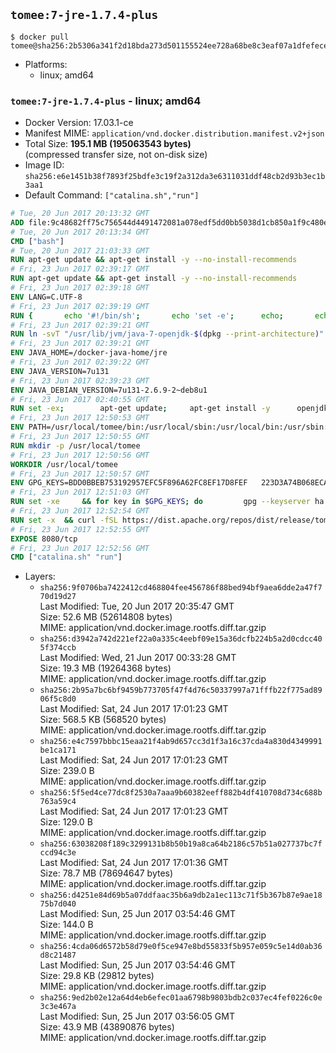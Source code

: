## `tomee:7-jre-1.7.4-plus`

```console
$ docker pull tomee@sha256:2b5306a341f2d18bda273d501155524ee728a68be8c3eaf07a1dfefece082efc
```

-	Platforms:
	-	linux; amd64

### `tomee:7-jre-1.7.4-plus` - linux; amd64

-	Docker Version: 17.03.1-ce
-	Manifest MIME: `application/vnd.docker.distribution.manifest.v2+json`
-	Total Size: **195.1 MB (195063543 bytes)**  
	(compressed transfer size, not on-disk size)
-	Image ID: `sha256:e6e1451b38f7893f25bdfe3c19f2a312da3e6311031ddf48cb2d93b3ec1b3aa1`
-	Default Command: `["catalina.sh","run"]`

```dockerfile
# Tue, 20 Jun 2017 20:13:32 GMT
ADD file:9c48682ff75c756544d4491472081a078edf5dd0bb5038d1cb850a1f9c480e3e in / 
# Tue, 20 Jun 2017 20:13:34 GMT
CMD ["bash"]
# Tue, 20 Jun 2017 21:03:33 GMT
RUN apt-get update && apt-get install -y --no-install-recommends 		ca-certificates 		curl 		wget 	&& rm -rf /var/lib/apt/lists/*
# Fri, 23 Jun 2017 02:39:17 GMT
RUN apt-get update && apt-get install -y --no-install-recommends 		bzip2 		unzip 		xz-utils 	&& rm -rf /var/lib/apt/lists/*
# Fri, 23 Jun 2017 02:39:18 GMT
ENV LANG=C.UTF-8
# Fri, 23 Jun 2017 02:39:19 GMT
RUN { 		echo '#!/bin/sh'; 		echo 'set -e'; 		echo; 		echo 'dirname "$(dirname "$(readlink -f "$(which javac || which java)")")"'; 	} > /usr/local/bin/docker-java-home 	&& chmod +x /usr/local/bin/docker-java-home
# Fri, 23 Jun 2017 02:39:21 GMT
RUN ln -svT "/usr/lib/jvm/java-7-openjdk-$(dpkg --print-architecture)" /docker-java-home
# Fri, 23 Jun 2017 02:39:21 GMT
ENV JAVA_HOME=/docker-java-home/jre
# Fri, 23 Jun 2017 02:39:22 GMT
ENV JAVA_VERSION=7u131
# Fri, 23 Jun 2017 02:39:23 GMT
ENV JAVA_DEBIAN_VERSION=7u131-2.6.9-2~deb8u1
# Fri, 23 Jun 2017 02:40:55 GMT
RUN set -ex; 		apt-get update; 	apt-get install -y 		openjdk-7-jre-headless="$JAVA_DEBIAN_VERSION" 	; 	rm -rf /var/lib/apt/lists/*; 		[ "$(readlink -f "$JAVA_HOME")" = "$(docker-java-home)" ]; 		update-alternatives --get-selections | awk -v home="$(readlink -f "$JAVA_HOME")" 'index($3, home) == 1 { $2 = "manual"; print | "update-alternatives --set-selections" }'; 	update-alternatives --query java | grep -q 'Status: manual'
# Fri, 23 Jun 2017 12:50:53 GMT
ENV PATH=/usr/local/tomee/bin:/usr/local/sbin:/usr/local/bin:/usr/sbin:/usr/bin:/sbin:/bin
# Fri, 23 Jun 2017 12:50:55 GMT
RUN mkdir -p /usr/local/tomee
# Fri, 23 Jun 2017 12:50:56 GMT
WORKDIR /usr/local/tomee
# Fri, 23 Jun 2017 12:50:57 GMT
ENV GPG_KEYS=BDD0BBEB753192957EFC5F896A62FC8EF17D8FEF 	223D3A74B068ECA354DC385CE126833F9CF64915 	7A2744A8A9AAF063C23EB7868EBE7DBE8D050EEF 	82D8419BA697F0E7FB85916EE91287822FDB81B1 	9056B710F1E332780DE7AF34CBAEBE39A46C4CA1 	A57DAF81C1B69921F4BA8723A8DE0A4DB863A7C1 	B7574789F5018690043E6DD9C212662E12F3E1DD 	B8B301E6105DF628076BD92C5483E55897ABD9B9 	DBCCD103B8B24F86FFAAB025C8BB472CD297D428 	F067B8140F5DD80E1D3B5D92318242FE9A0B1183 	FAA603D58B1BA4EDF65896D0ED340E0E6D545F97
# Fri, 23 Jun 2017 12:51:03 GMT
RUN set -xe 	&& for key in $GPG_KEYS; do 		gpg --keyserver ha.pool.sks-keyservers.net --recv-keys "$key"; 	done
# Fri, 23 Jun 2017 12:52:54 GMT
RUN set -x 	&& curl -fSL https://dist.apache.org/repos/dist/release/tomee/tomee-1.7.4/apache-tomee-1.7.4-plus.tar.gz.asc -o tomee.tar.gz.asc 	&& curl -fSL http://apache.rediris.es/tomee/tomee-1.7.4/apache-tomee-1.7.4-plus.tar.gz -o tomee.tar.gz 	&& gpg --batch --verify tomee.tar.gz.asc tomee.tar.gz 	&& tar -zxf tomee.tar.gz 	&& mv apache-tomee-plus-1.7.4/* /usr/local/tomee 	&& rm -Rf apache-tomee-plus-1.7.4 	&& rm bin/*.bat 	&& rm tomee.tar.gz*
# Fri, 23 Jun 2017 12:52:55 GMT
EXPOSE 8080/tcp
# Fri, 23 Jun 2017 12:52:56 GMT
CMD ["catalina.sh" "run"]
```

-	Layers:
	-	`sha256:9f0706ba7422412cd468804fee456786f88bed94bf9aea6dde2a47f770d19d27`  
		Last Modified: Tue, 20 Jun 2017 20:35:47 GMT  
		Size: 52.6 MB (52614808 bytes)  
		MIME: application/vnd.docker.image.rootfs.diff.tar.gzip
	-	`sha256:d3942a742d221ef22a0a335c4eebf09e15a36dcfb224b5a2d0cdcc405f374ccb`  
		Last Modified: Wed, 21 Jun 2017 00:33:28 GMT  
		Size: 19.3 MB (19264368 bytes)  
		MIME: application/vnd.docker.image.rootfs.diff.tar.gzip
	-	`sha256:2b95a7bc6bf9459b773705f47f4d76c50337997a71fffb22f775ad8906f5c8d0`  
		Last Modified: Sat, 24 Jun 2017 17:01:23 GMT  
		Size: 568.5 KB (568520 bytes)  
		MIME: application/vnd.docker.image.rootfs.diff.tar.gzip
	-	`sha256:e4c7597bbbc15eaa21f4ab9d657cc3d1f3a16c37cda4a830d4349991be1ca171`  
		Last Modified: Sat, 24 Jun 2017 17:01:23 GMT  
		Size: 239.0 B  
		MIME: application/vnd.docker.image.rootfs.diff.tar.gzip
	-	`sha256:5f5ed4ce77dc8f2530a7aaa9b60382eeff882b4df410708d734c688b763a59c4`  
		Last Modified: Sat, 24 Jun 2017 17:01:23 GMT  
		Size: 129.0 B  
		MIME: application/vnd.docker.image.rootfs.diff.tar.gzip
	-	`sha256:63038208f189c3299131b8b50b19a8ca64b2186c57b51a027737bc7fccd94c3e`  
		Last Modified: Sat, 24 Jun 2017 17:01:36 GMT  
		Size: 78.7 MB (78694647 bytes)  
		MIME: application/vnd.docker.image.rootfs.diff.tar.gzip
	-	`sha256:d4251e84d69b5a07ddfaac35b6a9db2a1ec113c71f5b367b87e9ae1875b7d040`  
		Last Modified: Sun, 25 Jun 2017 03:54:46 GMT  
		Size: 144.0 B  
		MIME: application/vnd.docker.image.rootfs.diff.tar.gzip
	-	`sha256:4cda06d6572b58d79e0f5ce947e8bd55833f5b957e059c5e14d0ab36d8c21487`  
		Last Modified: Sun, 25 Jun 2017 03:54:46 GMT  
		Size: 29.8 KB (29812 bytes)  
		MIME: application/vnd.docker.image.rootfs.diff.tar.gzip
	-	`sha256:9ed2b02e12a64d4eb6efec01aa6798b9803bdb2c037ec4fef0226c0e3c3e467a`  
		Last Modified: Sun, 25 Jun 2017 03:56:05 GMT  
		Size: 43.9 MB (43890876 bytes)  
		MIME: application/vnd.docker.image.rootfs.diff.tar.gzip
